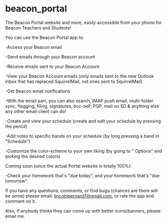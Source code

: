 beacon_portal
=============

The Beacon Portal website and more, easily accessible from your phone for Beacon Teachers and Students!

You can use the Beacon Portal app to:

-Access your Beacon email

-Send emails through your Beacon account

-Receive emails sent to your Beacon Account

-View your Beacon Account emails (only emails sent to the new Outlook inbox that has replaced SquirrelMail, not ones sent to 
SquirrelMail)

-Get Beacon email notifications

-With the email part, you can also search, IMAP push email, multi-folder sync, flagging, filing, signatures, bcc-self, PGP, mail on SD & anything else any other email client can do!

-Create and view your schedule (create and edit your schedule by pressing the pencil)

-Add notes to specific bands on your schedule (by long pressing a band in "Schedule")

-Customize the color-scheme to your own liking (by going to " Options" and picking the desired colors)


Coming soon (once the actual Portal website is totally 100%):

-Check your homework that's "due today", and your homework that's "due tomorrow"

If you have any questions, comments, or find bugs (chances are there will be some) please email: lincolnbernard7@gmail.com, or rate the app and comment on it.

Also, if anybody thinks they can come up with better icons/banners, please email me.


